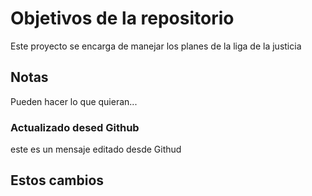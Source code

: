 # Objetivos de la repositorio

Este proyecto se encarga de manejar los planes de la liga de la justicia


## Notas
Pueden hacer lo que quieran...


### Actualizado desed Github

este es un mensaje editado desde Githud


## Estos cambios 
